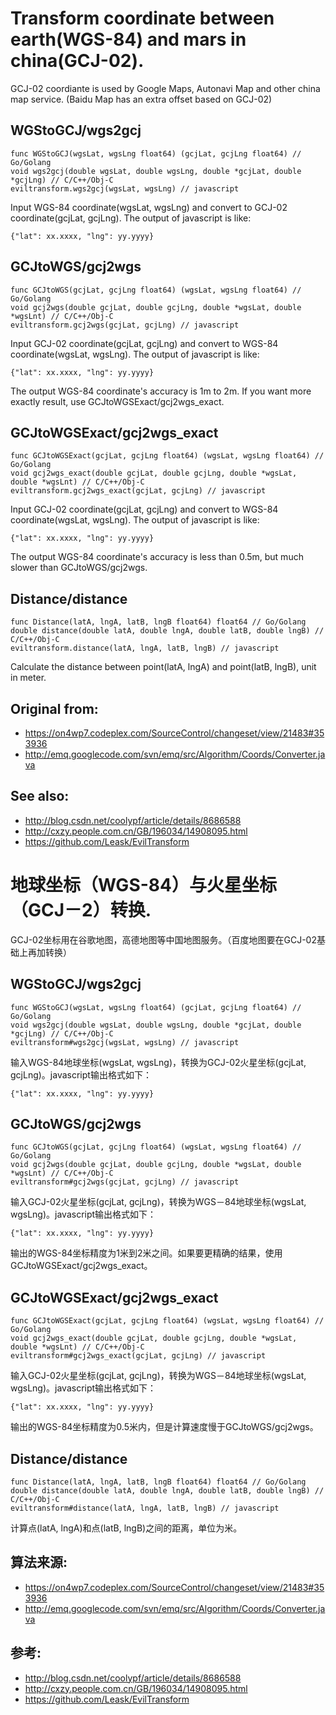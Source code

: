 # Transform coordinate between earth(WGS-84) and mars in china(GCJ-02).

GCJ-02 coordiante is used by Google Maps, Autonavi Map and other china map service. (Baidu Map has an extra offset based on GCJ-02)

## WGStoGCJ/wgs2gcj

 	func WGStoGCJ(wgsLat, wgsLng float64) (gcjLat, gcjLng float64) // Go/Golang
 	void wgs2gcj(double wgsLat, double wgsLng, double *gcjLat, double *gcjLng) // C/C++/Obj-C
 	eviltransform.wgs2gcj(wgsLat, wgsLng) // javascript

Input WGS-84 coordinate(wgsLat, wgsLng) and convert to GCJ-02 coordinate(gcjLat, gcjLng). The output of javascript is like:

	{"lat": xx.xxxx, "lng": yy.yyyy}

## GCJtoWGS/gcj2wgs

	func GCJtoWGS(gcjLat, gcjLng float64) (wgsLat, wgsLng float64) // Go/Golang
	void gcj2wgs(double gcjLat, double gcjLng, double *wgsLat, double *wgsLnt) // C/C++/Obj-C
	eviltransform.gcj2wgs(gcjLat, gcjLng) // javascript

Input GCJ-02 coordinate(gcjLat, gcjLng) and convert to WGS-84 coordinate(wgsLat, wgsLng). The output of javascript is like:

	{"lat": xx.xxxx, "lng": yy.yyyy}

The output WGS-84 coordinate's accuracy is 1m to 2m. If you want more exactly result, use GCJtoWGSExact/gcj2wgs_exact.

## GCJtoWGSExact/gcj2wgs_exact

	func GCJtoWGSExact(gcjLat, gcjLng float64) (wgsLat, wgsLng float64) // Go/Golang
	void gcj2wgs_exact(double gcjLat, double gcjLng, double *wgsLat, double *wgsLnt) // C/C++/Obj-C
	eviltransform.gcj2wgs_exact(gcjLat, gcjLng) // javascript

Input GCJ-02 coordinate(gcjLat, gcjLng) and convert to WGS-84 coordinate(wgsLat, wgsLng). The output of javascript is like:

	{"lat": xx.xxxx, "lng": yy.yyyy}

The output WGS-84 coordinate's accuracy is less than 0.5m, but much slower than GCJtoWGS/gcj2wgs.

## Distance/distance

	func Distance(latA, lngA, latB, lngB float64) float64 // Go/Golang
	double distance(double latA, double lngA, double latB, double lngB) // C/C++/Obj-C
	eviltransform.distance(latA, lngA, latB, lngB) // javascript

Calculate the distance between point(latA, lngA) and point(latB, lngB), unit in meter.

## Original from:

 - https://on4wp7.codeplex.com/SourceControl/changeset/view/21483#353936
 - http://emq.googlecode.com/svn/emq/src/Algorithm/Coords/Converter.java

## See also:

 - http://blog.csdn.net/coolypf/article/details/8686588
 - http://cxzy.people.com.cn/GB/196034/14908095.html
 - https://github.com/Leask/EvilTransform

# 地球坐标（WGS-84）与火星坐标（GCJ－2）转换.

GCJ-02坐标用在谷歌地图，高德地图等中国地图服务。（百度地图要在GCJ-02基础上再加转换）

## WGStoGCJ/wgs2gcj

 	func WGStoGCJ(wgsLat, wgsLng float64) (gcjLat, gcjLng float64) // Go/Golang
 	void wgs2gcj(double wgsLat, double wgsLng, double *gcjLat, double *gcjLng) // C/C++/Obj-C
 	eviltransform#wgs2gcj(wgsLat, wgsLng) // javascript

输入WGS-84地球坐标(wgsLat, wgsLng)，转换为GCJ-02火星坐标(gcjLat, gcjLng)。javascript输出格式如下：

	{"lat": xx.xxxx, "lng": yy.yyyy}

## GCJtoWGS/gcj2wgs

	func GCJtoWGS(gcjLat, gcjLng float64) (wgsLat, wgsLng float64) // Go/Golang
	void gcj2wgs(double gcjLat, double gcjLng, double *wgsLat, double *wgsLnt) // C/C++/Obj-C
	eviltransform#gcj2wgs(gcjLat, gcjLng) // javascript

输入GCJ-02火星坐标(gcjLat, gcjLng)，转换为WGS－84地球坐标(wgsLat, wgsLng)。javascript输出格式如下：

	{"lat": xx.xxxx, "lng": yy.yyyy}

输出的WGS-84坐标精度为1米到2米之间。如果要更精确的结果，使用GCJtoWGSExact/gcj2wgs_exact。

## GCJtoWGSExact/gcj2wgs_exact

	func GCJtoWGSExact(gcjLat, gcjLng float64) (wgsLat, wgsLng float64) // Go/Golang
	void gcj2wgs_exact(double gcjLat, double gcjLng, double *wgsLat, double *wgsLnt) // C/C++/Obj-C
	eviltransform#gcj2wgs_exact(gcjLat, gcjLng) // javascript

输入GCJ-02火星坐标(gcjLat, gcjLng)，转换为WGS－84地球坐标(wgsLat, wgsLng)。javascript输出格式如下：

	{"lat": xx.xxxx, "lng": yy.yyyy}

输出的WGS-84坐标精度为0.5米内，但是计算速度慢于GCJtoWGS/gcj2wgs。

## Distance/distance

	func Distance(latA, lngA, latB, lngB float64) float64 // Go/Golang
	double distance(double latA, double lngA, double latB, double lngB) // C/C++/Obj-C
	eviltransform#distance(latA, lngA, latB, lngB) // javascript

计算点(latA, lngA)和点(latB, lngB)之间的距离，单位为米。


## 算法来源:

 - https://on4wp7.codeplex.com/SourceControl/changeset/view/21483#353936
 - http://emq.googlecode.com/svn/emq/src/Algorithm/Coords/Converter.java

## 参考:

 - http://blog.csdn.net/coolypf/article/details/8686588
 - http://cxzy.people.com.cn/GB/196034/14908095.html
 - https://github.com/Leask/EvilTransform